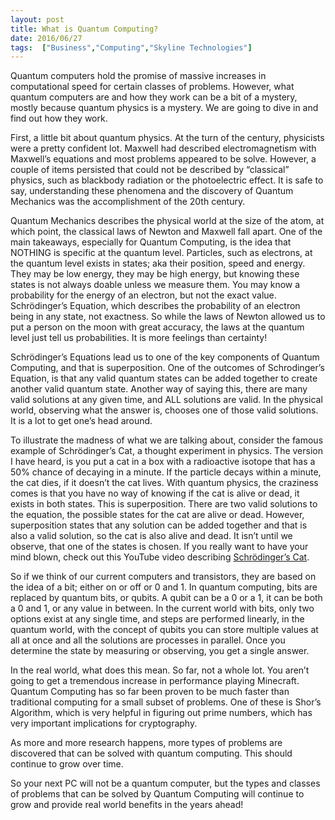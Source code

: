 ```yaml
---
layout: post
title: What is Quantum Computing?
date: 2016/06/27
tags:  ["Business","Computing","Skyline Technologies"]
---
```


Quantum computers hold the promise of massive increases in computational speed for certain classes of problems. However, what quantum computers are and how they work can be a bit of a mystery, mostly because quantum physics is a mystery. We are going to dive in and find out how they work.

First, a little bit about quantum physics. At the turn of the century, physicists were a pretty confident lot. Maxwell had described electromagnetism with Maxwell’s equations and most problems appeared to be solve. However, a couple of items persisted that could not be described by “classical” physics, such as blackbody radiation or the photoelectric effect. It is safe to say, understanding these phenomena and the discovery of Quantum Mechanics was the accomplishment of the 20th century.

Quantum Mechanics describes the physical world at the size of the atom, at which point, the classical laws of Newton and Maxwell fall apart. One of the main takeaways, especially for Quantum Computing, is the idea that NOTHING is specific at the quantum level. Particles, such as electrons, at the quantum level exists in states; aka their position, speed and energy. They may be low energy, they may be high energy, but knowing these states is not always doable unless we measure them. You may know a probability for the energy of an electron, but not the exact value. Schrödinger’s Equation, which describes the probability of an electron being in any state, not exactness. So while the laws of Newton allowed us to put a person on the moon with great accuracy, the laws at the quantum level just tell us probabilities. It is more feelings than certainty!

Schrödinger’s Equations lead us to one of the key components of Quantum Computing, and that is superposition. One of the outcomes of Schrodinger’s Equation, is that any valid quantum states can be added together to create another valid quantum state. Another way of saying this, there are many valid solutions at any given time, and ALL solutions are valid. In the physical world, observing what the answer is, chooses one of those valid solutions. It is a lot to get one’s head around.

To illustrate the madness of what we are talking about, consider the famous example of Schrödinger’s Cat, a thought experiment in physics. The version I have heard, is you put a cat in a box with a radioactive isotope that has a 50% chance of decaying in a minute. If the particle decays within a minute, the cat dies, if it doesn’t the cat lives. With quantum physics, the craziness comes is that you have no way of knowing if the cat is alive or dead, it exists in both states. This is superposition. There are two valid solutions to the equation, the possible states for the cat are alive or dead. However, superposition states that any solution can be added together and that is also a valid solution, so the cat is also alive and dead. It isn’t until we observe, that one of the states is chosen. If you really want to have your mind blown, check out this YouTube video describing [Schrödinger’s Cat](https://www.youtube.com/watch?v=IOYyCHGWJq4).

So if we think of our current computers and transistors, they are based on the idea of a bit; either on or off or 0 and 1. In quantum computing, bits are replaced by quantum bits, or qubits. A qubit can be a 0 or a 1, it can be both a 0 and 1, or any value in between. 
In the current world with bits, only two options exist at any single time, and steps are performed linearly, in the quantum world, with the concept of qubits you can store multiple values at all at once and all the solutions are processes in parallel. Once you determine the state by measuring or observing, you get a single answer.

In the real world, what does this mean. So far, not a whole lot. You aren’t going to get a tremendous increase in performance playing Minecraft. Quantum Computing has so far been proven to be much faster than traditional computing for a small subset of problems. One of these is Shor’s Algorithm, which is very helpful in figuring out prime numbers, which has very important implications for cryptography. 

As more and more research happens, more types of problems are discovered that can be solved with quantum computing. This should continue to grow over time.

So your next PC will not be a quantum computer, but the types and classes of problems that can be solved by Quantum Computing will continue to grow and provide real world benefits in the years ahead!
